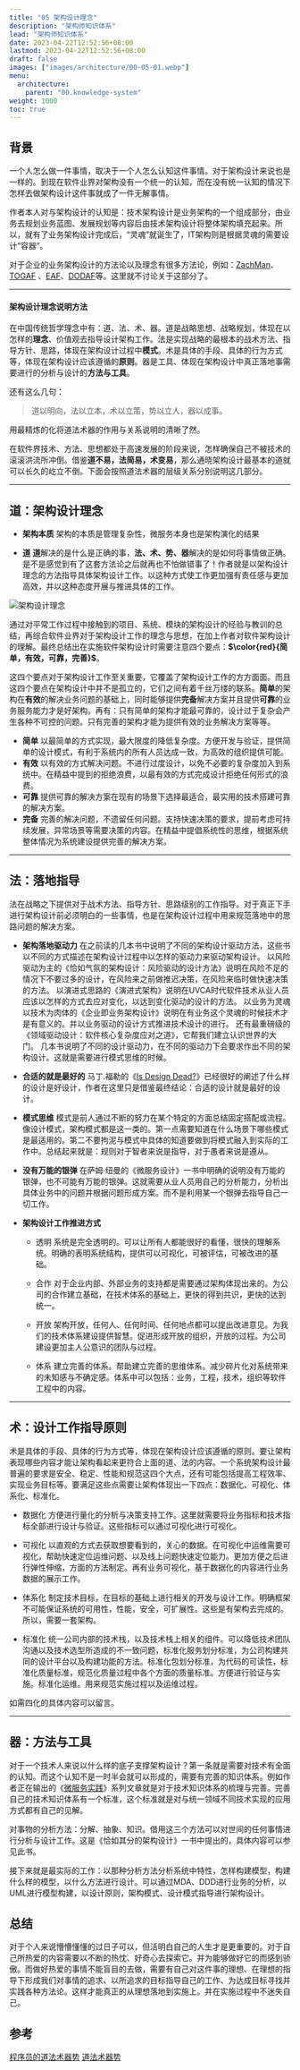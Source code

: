 ```yaml
---
title: "05 架构设计理念"
description: "架构师知识体系"
lead: "架构师知识体系"
date: 2023-04-22T12:52:56+08:00
lastmod: 2023-04-22T12:52:56+08:00
draft: false
images: ["images/architecture/00-05-01.webp"]
menu:
  architecture:
    parent: "00.knowledge-system"
weight: 1000
toc: true
---
```


## 背景

一个人怎么做一件事情，取决于一个人怎么认知这件事情。对于架构设计来说也是一样的。到现在软件业界对架构没有一个统一的认知，而在没有统一认知的情况下怎样去做架构设计这件事就成了一件无解事情。

作者本人对与架构设计的认知是：技术架构设计是业务架构的一个组成部分，由业务去规划业务蓝图、发展规划等内容后由技术架构设计将整体架构填充起来。所以，就有了业务架构设计完成后，“灵魂”就诞生了，IT架构则是根据灵魂的需要设计“容器”。

对于企业的业务架构设计的方法论以及理念有很多方法论，例如：[ZachMan](https://www.zachman.com/)、[TOGAF](https://www.opengroup.org/togaf)
、[EAF](https://www.feacinstitute.org/)、[DODAF](https://dodcio.defense.gov/)等。这里就不讨论关于这部分了。

------
#### 架构设计理念说明方法

在中国传统哲学理念中有：道、法、术、器。道是战略思想、战略规划，体现在以怎样的**理念**、价值观去指导设计架构工作。法是实现战略的最根本的战术方法、指导方针、思路，体现在架构设计过程中**模式**。术是具体的手段、具体的行为方式等，体现在架构设计应该遵循的**原则**。器是工具、体现在架构设计中真正落地事需要进行的分析与设计的**方法与工具**。

还有这么几句：
> 道以明向，法以立本，术以立策，势以立人，器以成事。

用最精炼的化将道法术器的作用与关系说明的清晰了然。

在软件界技术、方法、思想都处于高速发展的阶段来说，怎样确保自己不被技术的滚滚洪流所冲倒。借鉴**道不易，法简易，术变易**，那么通晓架构设计最基本的道就可以长久的屹立不倒。下面会按照道法术器的层级关系分别说明这几部分。

------
## 道：架构设计理念

- **架构本质**
架构的本质是管理复杂性，微服务本身也是架构演化的结果 

- **道**
**道**解决的是什么是正确的事，**法、术、势、器**解决的是如何将事情做正确。是不是感觉到有了这套方法论之后就再也不怕做错事了！作者就是以架构设计理念的方法指导具体架构设计工作。以这种方式使工作更加强有责任感与更加高效，并以这种态度开展与推进具体的工作。

![架构设计理念](images/architecture/00-05-01.webp)

通过对平常工作过程中接触到的项目、系统、模块的架构设计的经验与教训的总结，再综合软件业界对于架构设计工作的理念与思想，在加上作者对软件架构设计的理解。最终总结出在实施软件架构设计时需要注意四个要点：**$\color{red}{简单，有效，可靠，完善}$**。

这四个要点对于架构设计工作至关重要，它覆盖了架构设计工作的方方面面。而且这四个要点在架构设计中并不是孤立的，它们之间有着千丝万缕的联系。**简单**的架构在**有效**的解决业务问题的基础上，同时能够提供**完备**解决方案并且提供**可靠**的业务服务能力才是好架构。再有：只有简单的架构才能最可靠的，设计过于复杂会产生各种不可控的问题。只有完善的架构才能为提供有效的业务解决方案等等。

- **简单**
以最简单的方式实现，最大限度的降低复杂度。方便开发与验证，提供简单的设计模式，有利于系统内的所有人员达成一致，为高效的组织提供可能。
- **有效**
以有效的方式解决问题。不进行过度设计，以免不必要的复杂度加入到系统中。在精益中提到的拒绝浪费，以最有效的方式完成设计拒绝任何形式的浪费。
- **可靠**
提供可靠的解决方案在现有的场景下选择最适合，最实用的技术搭建可靠的解决方案。
- **完备**
完善的解决问题，不遗留任何问题。支持快速决策的要求，提前考虑可持续发展，异常场景等需要决策的内容。在精益中提倡系统性的思维，根据系统整体情况为系统建设提供完善的解决方案。

------
## 法：落地指导

法在战略之下提供对于战术方法、指导方针、思路级别的工作指导。对于真正下手进行架构设计前必须明白的一些事情，也是在架构设计过程中用来规范落地中的思路问题的解决方案。

- **架构落地驱动力**
在之前读的几本书中说明了不同的架构设计驱动方法，这些书以不同的方式描述在架构设计过程中以怎样的驱动力来驱动架构设计。
以风险驱动为主的《恰如气氛的架构设计：风险驱动的设计方法》说明在风险不足的情况下不要过多的设计，在风险来之前做推迟决策，在风险来临时做快速决策的方法。
以演进式思路的《演进式架构》说明在UVCA时代软件技术从业人员应该以怎样的方式去应对变化，以达到变化驱动的设计的方法。
以业务为灵魂以技术为肉体的《企业即业务架构设计》说明在有业务这个灵魂的时候技术才是有意义的。并以业务驱动的设计方式推进技术设计的进行。
还有最重磅级的《领域驱动设计：软件核心复杂度应对之道》，它帮我们建立认识世界的大门。
几本书说明了不同的设计驱动力，在不同的驱动力下会要求作出不同的架构设计。这就是需要进行模式思维的时候。

- **合适的就是最好的**
马丁.福勒的《[Is Design Dead?](http://martinfowler.com/articles/designDead.html)》已经很好的阐述了什么样的设计是好设计，作者在这里只是借鉴最终结论：合适的设计就是最好的设计。

- **模式思维**
模式是前人通过不断的努力在某个特定的方面总结固定搭配或流程。像设计模式，架构模式都是这一类的。第一点需要知道在什么场景下哪些模式是最适用的。第二不要拘泥与模式中具体的知道要做到将模式融入到实际的工作中。总结起来就是：规则对于智者来说是指导，对于愚者来说是遵从。

- **没有万能的银弹**
在萨姆·纽曼的《微服务设计》一书中明确的说明没有万能的银弹，也不可能有万能的银弹。这就需要从业人员用自己的分析能力，分析出具体业务中的问题并根据问题形成方案。而不是利用某一个银弹去指导自己一切工作。

- **架构设计工作推进方式**
  - 透明
系统是完全透明的。可以让所有人都能很好的看懂，很快的理解系统。明确的表明系统结构，提供可以可视化，可被评估，可被改进的基础。

  - 合作
对于企业内部、外部业务的支持都是需要通过架构体现出来的。为公司的合作建立基础，在技术体系的基础上，更快的得到共识，更快的达到统一。

  - 开放
架构开放，任何人、任何时间、任何地点都可以提出改进意见。为我们的技术体系建设提供智慧。促进形成开放的组织，开放的过程。为公司建设更加主人公意识的团队与过程。

  - 体系
建立完善的体系。帮助建立完善的思维体系。减少碎片化对系统带来的未知感与不确定感。体系中可以包括：业务，工程，技术，组织等软件工程中的内容。

------
## 术：设计工作指导原则
术是具体的手段、具体的行为方式等，体现在架构设计应该遵循的原则。要让架构表现哪些内容才能让架构看起来更符合上面的道、法的内容。一个系统架构设计最普遍的要求是安全、稳定、性能和规范这四个大点，还有可能包括提高工程效率、实现业务目标等。要满足这些点需要让架构体现出一下四点：数据化、可视化、体系化、标准化。

  - 数据化
方便进行量化的分析与决策支持工作。这里就需要将业务指标和技术指标全部进行设计与验证。这些指标可以通过可视化进行可视化。

  - 可视化
以直观的方式去获取想要看到的，关心的数据。在可视化中运维需要可视化，帮助快速定位运维问题、以及线上问题快速定位能力。更加方便之后进行弹性伸缩，方面的方法制定。再有业务可视化，基于数据化的内容进行业务数据的展示工作。

  - 体系化
制定技术目标，在目标的基础上进行相关的开发与设计工作。明确框架不可能保证系统的可用性，性能，安全，可扩展性。这些是有架构去完成的。所以，需要一套架构。

  - 标准化
统一公司内部的技术栈，以及技术栈上相关的组件。可以降低技术团队沟通以及技术选型所造成的不一致问题，标准化服务划分标准，为公司构建共同的设计平台以及构建功能的方法。标准化包划分标准，为代码的可读性，标准化质量标准，规范化质量过程中各个方面的质量标准。方便进行验证与实施。标准化运维。用来规范实施过程以及运维过程。   

如需四化的具体内容可以留言。

------
## 器：方法与工具

对于一个技术人来说以什么样的底子支撑架构设计？第一条就是需要对技术有全面的认知。而这个认知不是一时半会就可以形成的，需要有完善的知识体系。例如作者正在输出的《[微服务实践](https://www.jianshu.com/p/f3d5a02757f1)》系列文章就是对于技术知识体系的梳理与完善。完善自己的技术知识体系有一个标准，这个标准就是对与统一领域不同技术实现的应用方式都有自己的见解。

对事物的分析方法：分解、抽象、知识。借用这三个方法可以对世间的任何事情进行分析与设计工作。这是《恰如其分的架构设计》一书中提出的，具体内容可以参见此书。

接下来就是最实际的工作：以那种分析方法分析系统中特性，怎样构建模型，构建什么样的模型，以什么方法进行设计。可以通过MDA、DDD进行业务的分析，以UML进行模型构建，以设计原则，架构模式、设计模式指导进行架构设计。

## 总结

对于个人来说懵懵懂懂的过日子可以，但活明白自己的人生才是更重要的。对于自己所热爱的内容需要以不断的热忱、好奇心去探索它。并为能够做好它的而感到骄傲。而做好热爱的事情不能盲目的去做，需要有自己对这件事的理想、在理想的指导下形成我们对事情的追求、以所追求的目标指导自己的工作、为达成目标寻找并实践各种方法论。这样才能真正的从理想落地到实施上。并在实施过程中不迷失自己。


## 参考
[程序员的道法术器势](https://www.cnblogs.com/guolixiucai/p/4619774.html)
[道法术器势](https://www.douban.com/note/331237002/)

